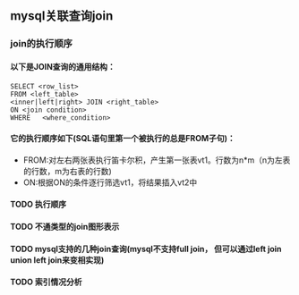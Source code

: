 ## mysql关联查询join

### join的执行顺序

#### 以下是JOIN查询的通用结构：
```mysql
SELECT <row_list>
FROM <left_table>    
<inner|left|right> JOIN <right_table> 
ON <join condition>
WHERE   <where_condition>
```
#### 它的执行顺序如下(SQL语句里第一个被执行的总是FROM子句)：
- FROM:对左右两张表执行笛卡尔积，产生第一张表vt1。行数为n*m（n为左表的行数，m为右表的行数)
- ON:根据ON的条件逐行筛选vt1，将结果插入vt2中


#### TODO 执行顺序
#### TODO 不通类型的join图形表示
#### TODO mysql支持的几种join查询(mysql不支持full join， 但可以通过left join union left join来变相实现)
#### TODO 索引情况分析
